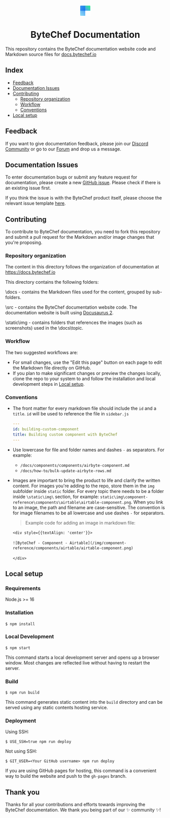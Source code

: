 <p align="center">
  <img alt="ByteChef logo" src="static/img/logo.svg" width="32px" />
  <h1 align="center">ByteChef Documentation</h1>
</p>

This repository contains the ByteChef documentation website code and Markdown source files for [docs.bytechef.io](docs.bytechef.io)

## Index
- [Feedback](#feedback)
- [Documentation Issues](#documentation-issues)
- [Contributing](#contributing)
    - [Repository organization](#repository-organization)
    - [Workflow](#workflow)
    - [Conventions](#conventions)
- [Local setup](#local-setup)

## Feedback
If you want to give documentation feedback, please join our [Discord Community](https://discord.gg/PybnUM3Y) or go to our [Forum](https://github.com/bytechefhq/bytechef/discussions) and drop us a message.

## Documentation Issues
To enter documentation bugs or submit any feature request for documentation, please create a new [GitHub issue](https://github.com/bytechefhq/bytechef/issues/new?assignees=&labels=documentation&template=03_documentation_report.yml&title=%5Bdocs%5D%3A+). Please check if there is an existing issue first.

If you think the issue is with the ByteChef product itself, please choose the relevant issue template [here](https://github.com/bytechefhq/bytechef/issues/new/choose).

## Contributing
To contribute to ByteChef documentation, you need to fork this repository and submit a pull request for the Markdown and/or image changes that you're proposing.

### Repository organization
The content in this directory follows the organization of documentation at https://docs.bytechef.io

This directory contains the following folders:

\docs - contains the Markdown files used for the content, grouped by sub-folders.

\src - contains the ByteChef documentation website code. The documentation website is built using [Docusaurus 2](https://docusaurus.io/).

\static\img - contains folders that references the images (such as screenshots) used in the \docs\topic.

### Workflow
The two suggested workflows are:

- For small changes, use the "Edit this page" button on each page to edit the Markdown file directly on GitHub.
- If you plan to make significant changes or preview the changes locally, clone the repo to your system to and follow the installation and local development steps in [Local setup](#local-setup).

### Conventions

- The front matter for every markdown file should include the `id` and a `title`. `id` will be used to reference the file in `sidebar.js`
  ```yaml
  ---
  id: building-custom-component
  title: Building custom component with ByteChef
  ---
  ```

- Use lowercase for file and folder names and dashes `-` as separators.
  For example:
    - `/docs/components/components/airbyte-component.md`
    - `/docs/how-to/bulk-update-airbyte-rows.md`

- Images are important to bring the product to life and clarify the written content. For images you're adding to the repo, store them in the `img` subfolder inside `static` folder. For every topic there needs to be a folder inside `\static\img\` section, for example: `static\img\component-reference\components\airtable\airtable-component.png`.
  When you link to an image, the path and filename are case-sensitive. The convention is for image filenames to be all lowercase and use dashes `-` for separators.

  >Example code for adding an image in markdown file:
  ```
  <div style={{textAlign: 'center'}}>

  ![ByteChef - Component - Airtable](/img/component-reference/components/airtable/airtable-component.png)

  </div>
  ```

## Local setup

### Requirements

Node.js >= 16

### Installation

```
$ npm install
```

### Local Development

```
$ npm start
```

This command starts a local development server and opens up a browser window. Most changes are reflected live without having to restart the server.

### Build

```
$ npm run build
```

This command generates static content into the `build` directory and can be served using any static contents hosting service.

### Deployment

Using SSH:

```
$ USE_SSH=true npm run deploy
```

Not using SSH:

```
$ GIT_USER=<Your GitHub username> npm run deploy
```

If you are using GitHub pages for hosting, this command is a convenient way to build the website and push to the `gh-pages` branch.

## Thank you

Thanks for all your contributions and efforts towards improving the ByteChef documentation. We thank you being part of our ✨ community ✨!
